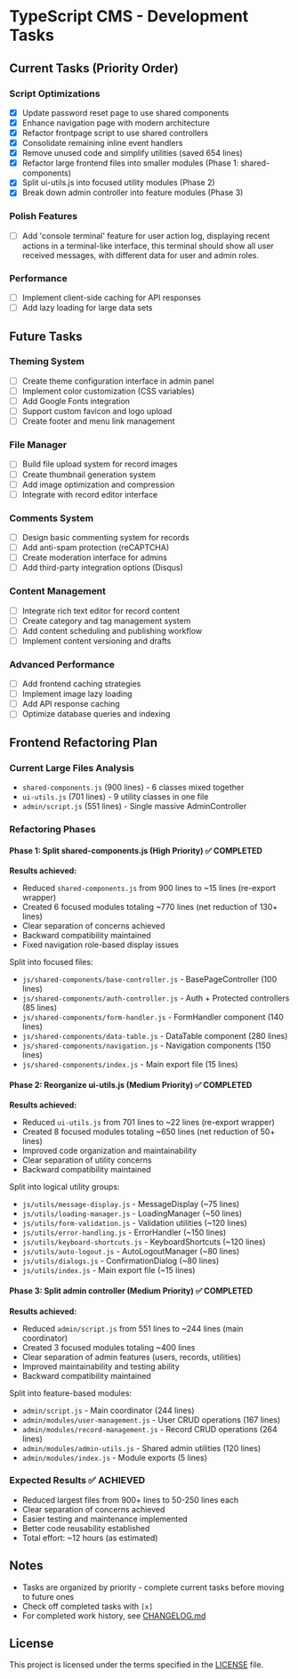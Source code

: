 # TypeScript CMS - Development Tasks

## Current Tasks (Priority Order)

### Script Optimizations
- [x] Update password reset page to use shared components
- [x] Enhance navigation page with modern architecture  
- [x] Refactor frontpage script to use shared controllers
- [x] Consolidate remaining inline event handlers
- [x] Remove unused code and simplify utilities (saved 654 lines)
- [x] Refactor large frontend files into smaller modules (Phase 1: shared-components)
- [x] Split ui-utils.js into focused utility modules (Phase 2)
- [x] Break down admin controller into feature modules (Phase 3)

### Polish Features
- [ ] Add 'console terminal' feature for user action log, displaying recent actions in a terminal-like interface, this terminal should show all user received messages, with different data for user and admin roles.

### Performance
- [ ] Implement client-side caching for API responses
- [ ] Add lazy loading for large data sets

## Future Tasks

### Theming System
- [ ] Create theme configuration interface in admin panel
- [ ] Implement color customization (CSS variables)
- [ ] Add Google Fonts integration
- [ ] Support custom favicon and logo upload
- [ ] Create footer and menu link management

### File Manager
- [ ] Build file upload system for record images
- [ ] Create thumbnail generation system
- [ ] Add image optimization and compression
- [ ] Integrate with record editor interface

### Comments System
- [ ] Design basic commenting system for records
- [ ] Add anti-spam protection (reCAPTCHA)
- [ ] Create moderation interface for admins
- [ ] Add third-party integration options (Disqus)

### Content Management
- [ ] Integrate rich text editor for record content
- [ ] Create category and tag management system
- [ ] Add content scheduling and publishing workflow
- [ ] Implement content versioning and drafts

### Advanced Performance
- [ ] Add frontend caching strategies
- [ ] Implement image lazy loading
- [ ] Add API response caching
- [ ] Optimize database queries and indexing

## Frontend Refactoring Plan

### Current Large Files Analysis
- `shared-components.js` (900 lines) - 6 classes mixed together
- `ui-utils.js` (701 lines) - 9 utility classes in one file  
- `admin/script.js` (551 lines) - Single massive AdminController

### Refactoring Phases

#### Phase 1: Split shared-components.js (High Priority) ✅ COMPLETED
**Results achieved:**
- Reduced `shared-components.js` from 900 lines to ~15 lines (re-export wrapper)
- Created 6 focused modules totaling ~770 lines (net reduction of 130+ lines)
- Clear separation of concerns achieved
- Backward compatibility maintained
- Fixed navigation role-based display issues

Split into focused files:
- `js/shared-components/base-controller.js` - BasePageController (100 lines)
- `js/shared-components/auth-controller.js` - Auth + Protected controllers (85 lines)
- `js/shared-components/form-handler.js` - FormHandler component (140 lines)
- `js/shared-components/data-table.js` - DataTable component (280 lines)
- `js/shared-components/navigation.js` - Navigation components (150 lines)
- `js/shared-components/index.js` - Main export file (15 lines)

#### Phase 2: Reorganize ui-utils.js (Medium Priority) ✅ COMPLETED
**Results achieved:**
- Reduced `ui-utils.js` from 701 lines to ~22 lines (re-export wrapper)
- Created 8 focused modules totaling ~650 lines (net reduction of 50+ lines)
- Improved code organization and maintainability
- Clear separation of utility concerns
- Backward compatibility maintained

Split into logical utility groups:
- `js/utils/message-display.js` - MessageDisplay (~75 lines)
- `js/utils/loading-manager.js` - LoadingManager (~50 lines)
- `js/utils/form-validation.js` - Validation utilities (~120 lines)
- `js/utils/error-handling.js` - ErrorHandler (~150 lines)
- `js/utils/keyboard-shortcuts.js` - KeyboardShortcuts (~120 lines)
- `js/utils/auto-logout.js` - AutoLogoutManager (~80 lines)
- `js/utils/dialogs.js` - ConfirmationDialog (~80 lines)
- `js/utils/index.js` - Main export file (~15 lines)

#### Phase 3: Split admin controller (Medium Priority) ✅ COMPLETED
**Results achieved:**
- Reduced `admin/script.js` from 551 lines to ~244 lines (main coordinator)
- Created 3 focused modules totaling ~400 lines
- Clear separation of admin features (users, records, utilities)
- Improved maintainability and testing ability
- Backward compatibility maintained

Split into feature-based modules:
- `admin/script.js` - Main coordinator (244 lines)
- `admin/modules/user-management.js` - User CRUD operations (167 lines)
- `admin/modules/record-management.js` - Record CRUD operations (264 lines)
- `admin/modules/admin-utils.js` - Shared admin utilities (120 lines)
- `admin/modules/index.js` - Module exports (5 lines)

### Expected Results ✅ ACHIEVED
- Reduced largest files from 900+ lines to 50-250 lines each
- Clear separation of concerns achieved
- Easier testing and maintenance implemented
- Better code reusability established  
- Total effort: ~12 hours (as estimated)
## Notes

- Tasks are organized by priority - complete current tasks before moving to future ones
- Check off completed tasks with `[x]` 
- For completed work history, see [CHANGELOG.md](CHANGELOG.md)

## License

This project is licensed under the terms specified in the [LICENSE](LICENSE) file.
